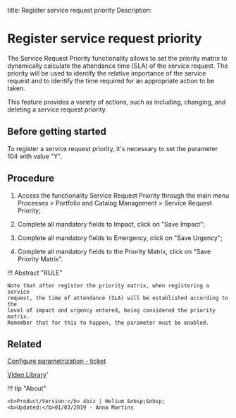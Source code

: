 title: Register service request priority
Description: 
# Register service request priority

The Service Request Priority functionality allows to set the priority matrix to dynamically calculate the attendance time (SLA) of the service request. The priority will be used to identify the relative importance of the service request and to identify the time required for an appropriate action to be taken.

This feature provides a variety of actions, such as including, changing, and deleting a service request priority.

Before getting started
--------------------------

To register a service request priority, it's necessary to set the parameter 104
with value "Y".

Procedure
-------------

1.  Access the functionality Service Request Priority through the main menu
    Processes \> Portfolio and Catalog Management \> Service Request Priority;

2.  Complete all mandatory fields to Impact, click on "Save Impact";

3.  Complete all mandatory fields to Emergency, click on "Save Urgency";

4.  Complete all mandatory fields to the Priority Matrix, click on "Save
    Priority Matrix".

!!! Abstract "RULE"

    Note that after register the priority matrix, when registering a service
    request, the time of attendance (SLA) will be established according to the
    level of impact and urgency entered, being considered the priority matrix.
    Remember that for this to happen, the parameter must be enabled.


Related
-----------

[Configure parametrization - ticket](/en-us/4biz-helium/platform-administration/parameters-list/configure-parametrization-ticket.html)


<i class='fa fa-youtube-play  fa-2x' style='color:#97ce17;vertical-align: middle;'> </i> [Video Library](https://www.youtube.com/playlist?list=PLB5qK2uzf2RPsG8HdkE7qEHB39yEI_T8y)'

!!! tip "About"

    <b>Product/Version:</b> 4biz | Helium &nbsp;&nbsp;
    <b>Updated:</b>01/03/2019 - Anna Martins
